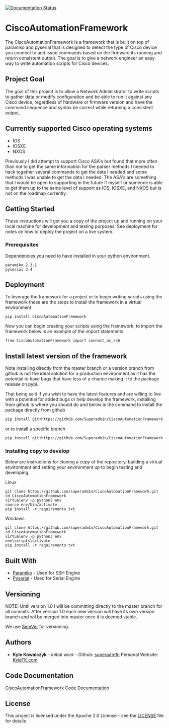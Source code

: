 [![Documentation Status](https://readthedocs.org/projects/ciscoautomationframework/badge/?version=latest)](https://ciscoautomationframework.readthedocs.io/en/latest/?badge=latest)

# CiscoAutomationFramework

The CiscoAutomationFramework is a framework that is built on top of paramiko and pyserial that is designed to detect the type of Cisco device you connect to and issue commands based on the firmware its running and return consistent output. The goal is to give a network engineer an easy way to write automation scripts for Cisco devices.

## Project Goal

The goal of this project is to allow a Network Administrator to write scripts to gather data or modify configuration and be able to  run it against any Cisco device, regardless of hardware or firmware version and have the command sequence and syntax be correct while returning a consistent output.

## Currently supported Cisco operating systems

- IOS
- IOSXE
- NXOS

Previously I did attempt to support Cisco ASA's but found that more often than not to get the same
information for the parser methods I needed to hack together several commands to get the data
I needed and some methods I was unable to get the data I needed. The ASA's are something that I
would be open to supporting in the future if myself or someone is able to get them up to the same
level of support as IOS, IOSXE, and NXOS but is not on the roadmap currently.

## Getting Started

These instructions will get you a copy of the project up and running on your local machine for development and testing purposes. See deployment for notes on how to deploy the project on a live system.

### Prerequisites

Dependencies you need to have installed in your python environment.

```
paramiko 2.3.1
pyserial 3.4
```



## Deployment

To leverage the framework for a project or to begin writing scripts using the framework these are the steps to install the framework in a virtual environment

```
pip install CiscoAutomationFramework
```

Now you can begin creating your scripts using the framework, to import the framework below is an example of the import statements.

```
from CiscoAutomationFramework import connect_as_ssh
```

## Install latest version of the framework
Note installing directly from the master branch or a version branch from github is not the ideal solution for a 
production environment as it has the potential to have bugs that have less of a chance making it to the package
release on pypi.

That being said if you wish to have the latest features and are willing to live with a potential 
 for added bugs or help develop the framework, installing from github is where you should do and below
 is the command to install the package directly from github
```bash
pip install git+https://github.com/Superadm1n/CiscoAutomationFramework.git
```
or to install a specific branch
```bash
pip install git+https://github.com/Superadm1n/CiscoAutomationFramework.git@v1.0.8
```
### Installing copy to develop

Below are instructions for cloning a copy of the repository, building a virtual environment and setting your environment up to begin testing and developing.

Linux
```
git clone https://github.com/superadm1n/CiscoAutomationFramework.git
cd CiscoAutomationFramework
virtualenv -p python3 env
source env/bin/activate
pip install -r requirements.txt
```

Windows

```
git clone https://github.com/superadm1n/CiscoAutomationFramework.git
cd CiscoAutomationFramework
virtualenv -p python3 env
env\scripts\activate
pip install -r requirements.txt
```

## Built With

* [Paramiko](http://www.paramiko.org/) - Used for SSH Engine
* [Pyserial](https://pythonhosted.org/pyserial/) - Used for Serial Engine


## Versioning

NOTE! Until version 1.0 I will be committing directly to the master branch for all commits. 
After version 1.0 each new version will have its own version branch and wil be merged into master
once it is deemed stable.

We use [SemVer](http://semver.org/) for versioning.

## Authors

* **Kyle Kowalczyk** - *Initial work* - Github: [superadm1n](https://github.com/superadm1n) Personal Website: [KyleTK.com](https://kyletk.com)

## Code Documentation
[CiscoAutomationFramework Code Documentation](https://ciscoautomationframework.readthedocs.io/en/latest/)

## License

This project is licensed under the Apache 2.0 License - see the [LICENSE](https://github.com/superadm1n/CiscoAutomationFramework/blob/master/LICENSE) file for details

